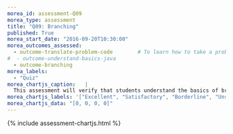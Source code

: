 ```yaml
---
morea_id: assessment-Q09
morea_type: assessment
title: "Q09: Branching"
published: True
morea_start_date: "2016-09-20T10:30:00"
morea_outcomes_assessed: 
  - outcome-translate-problem-code        # To learn how to take a problem, figure out the algorithm to solve it, the write the code.
#  - outcome-understand-basics-java
  - outcome-branching
morea_labels: 
  - "Quiz"
morea_chartjs_caption:   |
  This assessment will verify that students understand the basics of branching.
morea_chartjs_labels: '["Excellent", "Satisfactory", "Borderline", "Unsatisfactory"]'
morea_chartjs_data: "[0, 0, 0, 0]"
---
```


{%  include assessment-chartjs.html  %}
